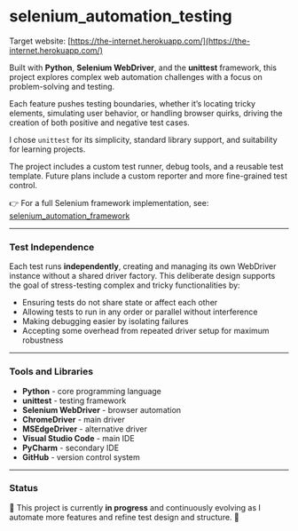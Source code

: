 # selenium_automation_testing

Target website: [https://the-internet.herokuapp.com/](https://the-internet.herokuapp.com/)

Built with **Python**, **Selenium WebDriver**, and the **unittest** framework, this project explores complex web automation challenges with a focus on problem-solving and testing.

Each feature pushes testing boundaries, whether it’s locating tricky elements, simulating user behavior, or handling browser quirks, driving the creation of both positive and negative test cases.

I chose `unittest` for its simplicity, standard library support, and suitability for learning projects.

The project includes a custom test runner, debug tools, and a reusable test template. Future plans include a custom reporter and more fine-grained test control.

👉 For a full Selenium framework implementation, see: [selenium_automation_framework](https://github.com/marius-test/selenium_automation_framework)

---

### Test Independence

Each test runs **independently**, creating and managing its own WebDriver instance without a shared driver factory. This deliberate design supports the goal of stress-testing complex and tricky functionalities by:

- Ensuring tests do not share state or affect each other  
- Allowing tests to run in any order or parallel without interference  
- Making debugging easier by isolating failures  
- Accepting some overhead from repeated driver setup for maximum robustness

---

### Tools and Libraries

- **Python** - core programming language  
- **unittest** - testing framework  
- **Selenium WebDriver** - browser automation  
- **ChromeDriver** - main driver  
- **MSEdgeDriver** - alternative driver  
- **Visual Studio Code** - main IDE  
- **PyCharm** - secondary IDE  
- **GitHub** - version control system

---

### Status

🚧 This project is currently **in progress** and continuously evolving as I automate more features and refine test design and structure. 🚧
